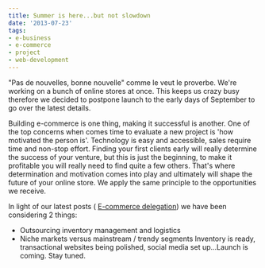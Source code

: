 ```yaml
---
title: Summer is here...but not slowdown
date: '2013-07-23'
tags:
- e-business
- e-commerce
- project
- web-development
---
```


"Pas de nouvelles, bonne nouvelle" comme le veut le proverbe. We're working on a bunch of online stores at once. This keeps us crazy busy therefore we decided to postpone launch to the early days of September to go over the latest details.

Building e-commerce is one thing, making it successful is another. One of the top concerns when comes time to evaluate a new project is 'how motivated the person is'. Technology is easy and accessible, sales require time and non-stop effort. Finding your first clients early will really determine the success of your venture, but this is just the beginning, to make it profitable you will really need to find quite a few others. That's where determination and motivation comes into play and ultimately will shape the future of your online store. We apply the same principle to the opportunities we receive.

In light of our latest posts (
[E-commerce delegation](http://blog.yafoy.com/2013/04/delegation-e-commerce-pour-petits-sites/)) we have been considering 2 things:

* Outsourcing inventory management and logistics
* Niche markets versus mainstream / trendy segments
Inventory is ready, transactional websites being polished, social media set up...Launch is coming. Stay tuned.
